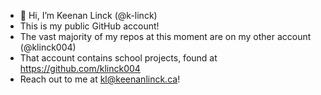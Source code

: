 - 👋 Hi, I’m Keenan Linck (@k-linck)
- This is my public GitHub account!
- The vast majority of my repos at this moment are on my other account (@klinck004)
- That account contains school projects, found at https://github.com/klinck004
- Reach out to me at kl@keenanlinck.ca!
<!---
k-linck/k-linck is a ✨ special ✨ repository because its `README.md` (this file) appears on your GitHub profile.
You can click the Preview link to take a look at your changes.
--->
